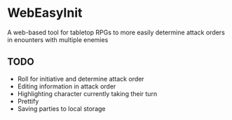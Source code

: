 # WebEasyInit
A web-based tool for tabletop RPGs to more easily determine attack orders in enounters with multiple enemies

## TODO 
- Roll for initiative and determine attack order  
- Editing information in attack order  
- Highlighting character currently taking their turn  
- Prettify  
- Saving parties to local storage  
